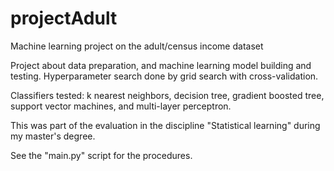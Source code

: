 # projectAdult
Machine learning project on the adult/census income dataset

Project about data preparation, and machine learning model building and testing. Hyperparameter search done by grid search with cross-validation.

Classifiers tested: k nearest neighbors, decision tree, gradient boosted tree, support vector machines, and multi-layer perceptron.

This was part of the evaluation in the discipline "Statistical learning" during my master's degree.

See the "main.py" script for the procedures.
